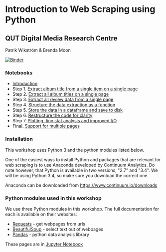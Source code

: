 # Introduction to Web Scraping using Python

## QUT Digital Media Research Centre

Patrik Wikström & Brenda Moon

[![Binder](http://mybinder.org/badge.svg)](http://mybinder.org/repo/qut-dmrc/web-scraping-intro-workshop)

### Notebooks

* [Introduction](index.ipynb)
* Step 1. [Extract album title from a single item on a single page](web-scraping-intro-step1.ipynb)
* Step 2. [Extract all album titles on a single page](web-scraping-intro-step2.ipynb)
* Step 3. [Extract all review data from a single page](web-scraping-intro-step3.ipynb)
* Step 4. [Structure the data extraction as a function](web-scraping-intro-step4.ipynb)
* Step 5. [Store the data in a dataframe and save to disk](web-scraping-intro-step5.ipynb)
* Step 6. [Restructure the code for clarity](web-scraping-intro-step6.ipynb)
* Step 7. [Plotting, tiny stat analysis and improved I/O](web-scraping-intro-step7.ipynb)
* Final. [Support for multiple pages](web-scraping-intro-final.ipynb)

### Installation

This workshop uses Python 3 and the python modules listed below.

One of the easiest ways to install Python and packages that are relevant for web scraping is to use Anaconda developed by Continuum Analytics. Do note however, that Python is available in two versions, "2.7" and "3.4". We will be using Python 3.4, so make sure you download the correct one.

Anaconda can be downloaded from https://www.continuum.io/downloads

### Python modules used in this workshop

We use three Python modules in this workshop. The full documentation for each is available on their websites:

* [Requests](http://docs.python-requests.org/en/latest/) - get webpages from urls
* [BeautifulSoup](http://www.crummy.com/software/BeautifulSoup/) - select text out of webpages
* [Pandas](http://pandas.pydata.org/) - python data analysis library

These pages are in [Jupyter Notebook](https://jupyter.org/)

